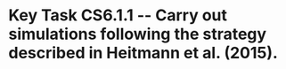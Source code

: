 # Key Task CS6.1.1 -- Carry out simulations following the strategy described in Heitmann et al. (2015).
